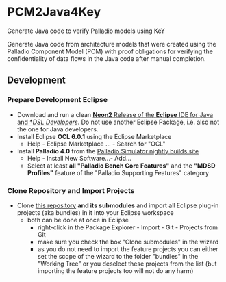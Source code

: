 # PCM2Java4Key
Generate Java code to verify Palladio models using KeY

Generate Java code from architecture models that were created using the Palladio Component Model (PCM) with proof obligations for verifying the confidentiality of data flows in the Java code after manual completion. 

## Development
### Prepare Development Eclipse
* Download and run a clean [**Neon2** Release of the **Eclipse** IDE for Java and **DSL Developers*](https://www.eclipse.org/downloads/packages/eclipse-ide-java-and-dsl-developers/neon2). Do not use another Eclipse Package, i.e. also not the one for Java developers.
* Install Eclipse **OCL 6.0.1** using the Eclipse Marketplace
  * Help - Eclipse Marketplace ... - Search for "OCL"
* Install **Palladio 4.0** from the [Palladio Simulator nightly builds site](https://sdqweb.ipd.kit.edu/eclipse/palladiosimulator/nightly/)
  * Help - Install New Software...- Add...
  * Select at least **all "Palladio Bench Core Features"** and the **"MDSD Profiles"** feature of the "Palladio Supporting Features" category 

### Clone Repository and Import Projects
* Clone [this repository](https://github.com/KASTEL-SCBS/PCM2Java4Key) **and its submodules** and import all Eclipse plug-in projects (aka bundles) in it into your Eclipse workspace
  * both can be done at once in Eclipse
    * right-click in the Package Explorer - Import - Git - Projects from Git
    * make sure you check the box "Clone submodules" in the wizard
    * as you do not need to import the feature projects you can either set the scope of the wizard to the folder "bundles" in the "Working Tree" or you deselect these projects from the list (but importing the feature projects too will not do any harm)
